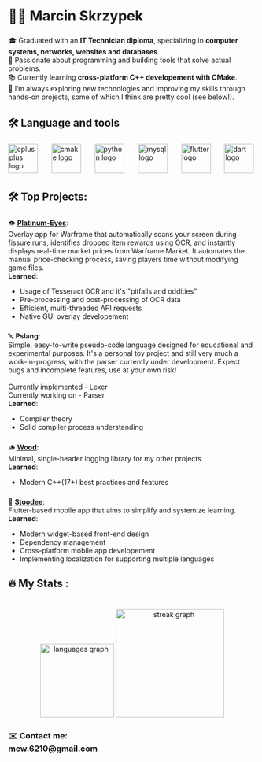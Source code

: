 <h1 align="left">👩‍💻  <b>Marcin Skrzypek</b></h1>

###
<p align="left">🎓 Graduated with an <b>IT Technician diploma</b>, specializing in <b>computer systems, networks, websites and databases</b>.<br>🔧 Passionate about programming and building tools that solve actual problems.<br>📚 Currently learning <b>cross-platform C++ developement with CMake</b>.<br>🚀 I’m always exploring new technologies and improving my skills through hands-on projects, some of which I think are pretty cool (see below!).</p>

###

<h2 align="left">🛠 Language and tools</h2>

###

<div align="left">
  <img src="https://cdn.jsdelivr.net/gh/devicons/devicon/icons/cplusplus/cplusplus-original.svg" height="60" alt="cplusplus logo"  />
  <img width="20" />
  <img src="https://cdn.jsdelivr.net/gh/devicons/devicon/icons/cmake/cmake-original.svg" height="60" alt="cmake logo"  />
  <img width="20" />
  <img src="https://cdn.jsdelivr.net/gh/devicons/devicon/icons/python/python-original.svg" height="60" alt="python logo"  />
  <img width="20" />
  <img src="https://cdn.jsdelivr.net/gh/devicons/devicon/icons/mysql/mysql-original.svg" height="60" alt="mysql logo"  />
  <img width="20" />
  <img src="https://cdn.jsdelivr.net/gh/devicons/devicon/icons/flutter/flutter-original.svg" height="60" alt="flutter logo"  />
  <img width="20" />
  <img src="https://cdn.jsdelivr.net/gh/devicons/devicon/icons/dart/dart-original.svg" height="60" alt="dart logo"  />
</div>

###

<h2 align="left">🛠️ Top Projects:</h2>

###

<p align="left">👁️ <b><a href="https://github.com/mew6210/Platinum-Eyes">Platinum-Eyes</a></b>:<br>Overlay app for Warframe that automatically scans your screen during fissure runs, identifies dropped item rewards using OCR, and instantly displays real-time market prices from Warframe Market. It automates the manual price-checking process, saving players time without modifying game files.<br><b>Learned</b>:
  <ul>
  <li>Usage of Tesseract OCR and it's "pitfalls and oddities"</li> 
  <li>Pre-processing and post-processing of OCR data</li> 
  <li>Efficient, multi-threaded API requests</li> 
  <li>Native GUI overlay developement</li> 
  
  
  </ul>
  </p>
  
###

<p align="left">🔤 <b>Pslang</b>:<br>Simple, easy-to-write pseudo-code language designed for educational and experimental purposes. It's a personal toy project and still very much a work-in-progress, with the parser currently under development. Expect bugs and incomplete features, use at your own risk!<br><br>Currently implemented - Lexer<br>Currently working on - Parser<br><b>Learned</b>:
  <ul>  
  <li>Compiler theory</li>
  <li>Solid compiler process understanding</li>
  </p>
  </ul>

###

<p align="left">🪵 <b><a href="https://github.com/mew6210/wood">Wood</a></b>:<br>Minimal, single-header logging library for my other projects.<br><b>Learned</b>:
  <ul>
  <li>Modern C++(17+) best practices and features</li>
  </ul>
</p>

###

<p align="left">📘 <b><a href="https://github.com/Kenayv/Stoodee">Stoodee</a></b>:<br>Flutter-based mobile app that aims to simplify and systemize learning.<br><b>Learned</b>:
  <ul>
  <li>Modern widget-based front-end design</li> 
  <li>Dependency management</li> 
  <li>Cross-platform mobile app developement</li> 
  <li>Implementing localization for supporting multiple languages</li> 
  </p>
  </ul>
  
###

<h2 align="left">🔥   My Stats :</h2>

###

<br clear="both">

<div align="center">
  <img src="https://github-readme-stats.vercel.app/api/top-langs?username=mew6210&locale=en&hide_title=false&layout=compact&card_width=320&langs_count=5&theme=dracula&hide_border=false&order=2" height="150" alt="languages graph"  />
  <img src="https://streak-stats.demolab.com?user=mew6210&locale=en&mode=daily&theme=dracula&hide_border=false&border_radius=5&order=3" height="220" alt="streak graph"  />
</div>

###

<h3 align="left">✉️ Contact me:<br>mew.6210@gmail.com</h3>

###
